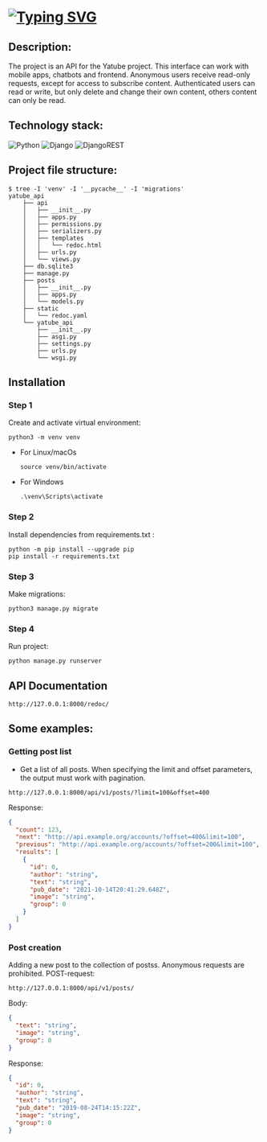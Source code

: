 # [![Typing SVG](https://readme-typing-svg.demolab.com?font=Fira+Code&pause=1000&color=841DF7&center=true&vCenter=true&width=435&lines=API+for+YaTube+project)](https://git.io/typing-svg)

## Description:

  The project is an API for the Yatube project. This interface can work with mobile apps, chatbots and frontend. 
Anonymous users receive read-only requests, except for access to subscribe content. Authenticated users can read or write, but only delete and change their own content, others content can only be read.

## Technology stack:

  ![Python](https://img.shields.io/badge/python-3670A0?style=for-the-badge&logo=python&logoColor=ffdd54)
  ![Django](https://img.shields.io/badge/django-%23092E20.svg?style=for-the-badge&logo=django&logoColor=white)
  ![DjangoREST](https://img.shields.io/badge/DJANGO-REST-ff1709?style=for-the-badge&logo=django&logoColor=white&color=ff1709&labelColor=gray)

## Project file structure:

```shell
$ tree -I 'venv' -I '__pycache__' -I 'migrations'
yatube_api
    ├── api
    │   ├── __init__.py
    │   ├── apps.py
    │   ├── permissions.py
    │   ├── serializers.py
    │   ├── templates
    │   │   └── redoc.html
    │   ├── urls.py
    │   └── views.py
    ├── db.sqlite3
    ├── manage.py
    ├── posts
    │   ├── __init__.py
    │   ├── apps.py
    │   └── models.py
    ├── static
    │   └── redoc.yaml
    └── yatube_api
        ├── __init__.py
        ├── asgi.py
        ├── settings.py
        ├── urls.py
        └── wsgi.py
```

## Installation
### Step 1
Create and activate virtual environment:

```shell
python3 -m venv venv
```
* For Linux/macOs
  ```shell
  source venv/bin/activate
  ```
* For Windows
  ```shell
  .\venv\Scripts\activate
  ```
### Step 2
Install dependencies from requirements.txt :

```shell
python -m pip install --upgrade pip
pip install -r requirements.txt
```
### Step 3
Make migrations:

```shell
python3 manage.py migrate
```
### Step 4
Run project:

```shell
python manage.py runserver
```

## API Documentation

```
http://127.0.0.1:8000/redoc/
```
## Some examples:
### Getting post list
- Get a list of all posts. When specifying the limit and offset parameters, the output must work with pagination.

```
http://127.0.0.1:8000/api/v1/posts/?limit=100&offset=400
```
Response:

```json
{
  "count": 123,
  "next": "http://api.example.org/accounts/?offset=400&limit=100",
  "previous": "http://api.example.org/accounts/?offset=200&limit=100",
  "results": [
    {
      "id": 0,
      "author": "string",
      "text": "string",
      "pub_date": "2021-10-14T20:41:29.648Z",
      "image": "string",
      "group": 0
    }
  ]
}
```
### Post creation
Adding a new post to the collection of postss. Anonymous requests are prohibited.
POST-request:

```
http://127.0.0.1:8000/api/v1/posts/
```

Body:

```json
{
  "text": "string",
  "image": "string",
  "group": 0
}
```

Response:

```json
{
  "id": 0,
  "author": "string",
  "text": "string",
  "pub_date": "2019-08-24T14:15:22Z",
  "image": "string",
  "group": 0
}
```







